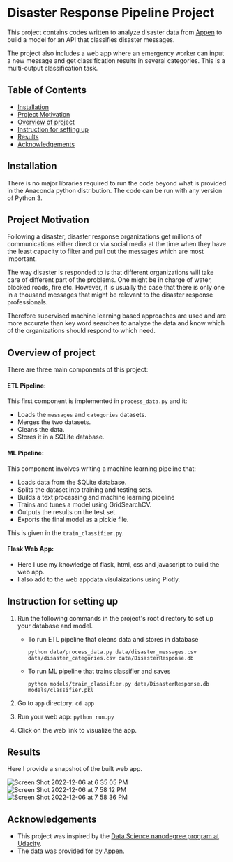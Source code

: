# Disaster Response Pipeline Project

This project contains codes written to analyze disaster data from [Appen](https://appen.com) to build a model for an API that classifies disaster messages.

The project also includes a web app where an emergency worker can input a new message and get classification results in several categories. This is a multi-output classification task.


## Table of Contents
* [Installation](#installation)
* [Project Motivation](#project-motivation)
* [Overview of project](#overview-of-project)
* [Instruction for setting up](#instruction-for-setting-up)
* [Results](#results)
* [Acknowledgements](#acknowledgements)


## Installation

There is no major libraries required to run the code beyond what is provided in the Anaconda python distribution. The code can be run with any version of Python 3.

## Project Motivation

Following a disaster, disaster response organizations get millions of communications either direct or via social media at the time when they have the least capacity to filter and pull out the messages which are most important. 

The way disaster is responded to is that different organizations will take care of different part of the problems. One might be in charge of water, blocked roads, fire etc. However, it is usually the case that there is only one in a thousand messages that might be relevant to the disaster response professionals. 

Therefore supervised machine learning based approaches are used and are more accurate than key word searches to analyze the data and know which of the organizations should respond to which need.

## Overview of project

There are three main components of this project:

#### ETL Pipeline: 

  This first component is implemented in `process_data.py` and it:
  - Loads the `messages` and `categories` datasets.
  - Merges the two datasets.
  - Cleans the data.
  - Stores it in a SQLite database.

#### ML Pipeline:

This component involves writing a machine learning pipeline that:
  - Loads data from the SQLite database.
  - Splits the dataset into training and testing sets.
  - Builds a text processing and machine learning pipeline
  - Trains and tunes a model using GridSearchCV.
  - Outputs the results on the test set.
  - Exports the final model as a pickle file.
  
This is given in the `train_classifier.py`.

#### Flask Web App:

- Here I use my knowledge of flask, html, css and javascript to build the web app. 
- I also add to the web appdata visulaizations using Plotly.

## Instruction for setting up
1. Run the following commands in the project's root directory to set up your database and model.

    - To run ETL pipeline that cleans data and stores in database
    
        ```python data/process_data.py data/disaster_messages.csv data/disaster_categories.csv data/DisasterResponse.db```
        
    - To run ML pipeline that trains classifier and saves
    
        ```python models/train_classifier.py data/DisasterResponse.db models/classifier.pkl```

2. Go to `app` directory: `cd app`

3. Run your web app: `python run.py`

4. Click on the web link to visualize the app.


## Results

Here I provide a snapshot of the built web app.

![Screen Shot 2022-12-06 at 6 35 05 PM](https://user-images.githubusercontent.com/55643305/206059673-569892b5-e43a-4b09-9c11-e95c42b8806f.png)
![Screen Shot 2022-12-06 at 7 58 12 PM](https://user-images.githubusercontent.com/55643305/206061741-25503eb8-11b1-4ebc-802d-e9300942978f.png)
![Screen Shot 2022-12-06 at 7 58 36 PM](https://user-images.githubusercontent.com/55643305/206061756-bf15e17e-8cca-4cf3-8b34-1028a1bd2adf.png)


## Acknowledgements
- This project was inspired by the [Data Science nanodegree program at Udacity](https://www.udacity.com/course/data-scientist-nanodegree--nd025).
- The data was provided for by [Appen](https://appen.com).
